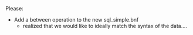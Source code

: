Please:
 - Add a between operation to the new sql_simple.bnf
    - realized that we would like to ideally match the syntax of the data....
